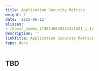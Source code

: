 ```yaml
---
title: Application Security Metrics
weight: 2
date: '2025-06-12'
aliases:
- /docs/_index_1748146058214331521_1_1/
description: ''
linkTitle: Application Security Metrics
type: docs
---
```


## TBD
